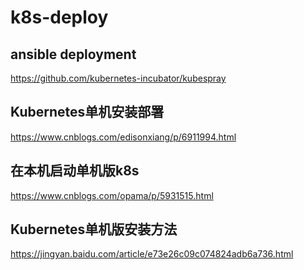 # k8s-deploy
## ansible deployment
https://github.com/kubernetes-incubator/kubespray
## Kubernetes单机安装部署
https://www.cnblogs.com/edisonxiang/p/6911994.html
## 在本机启动单机版k8s
https://www.cnblogs.com/opama/p/5931515.html
## Kubernetes单机版安装方法
https://jingyan.baidu.com/article/e73e26c09c074824adb6a736.html
